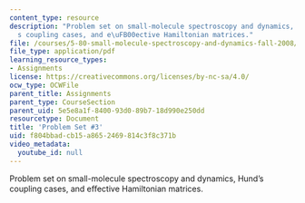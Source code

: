 ```yaml
---
content_type: resource
description: "Problem set on small-molecule spectroscopy and dynamics, Hund\u2019\
  s coupling cases, and e\uFB00ective Hamiltonian matrices."
file: /courses/5-80-small-molecule-spectroscopy-and-dynamics-fall-2008/f804bbadcb15a8652469814c3f8c371b_ps3_1987.pdf
file_type: application/pdf
learning_resource_types:
- Assignments
license: https://creativecommons.org/licenses/by-nc-sa/4.0/
ocw_type: OCWFile
parent_title: Assignments
parent_type: CourseSection
parent_uid: 5e5e8a1f-8400-93d0-89b7-18d990e250dd
resourcetype: Document
title: 'Problem Set #3'
uid: f804bbad-cb15-a865-2469-814c3f8c371b
video_metadata:
  youtube_id: null
---
```

Problem set on small-molecule spectroscopy and dynamics, Hund’s coupling cases, and eﬀective Hamiltonian matrices.